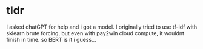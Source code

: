 # tldr
I asked chatGPT for help and i got a model. I originally tried to use tf-idf with sklearn brute forcing, but even with pay2win cloud compute, it wouldnt finish in time. so BERT is it i guess...